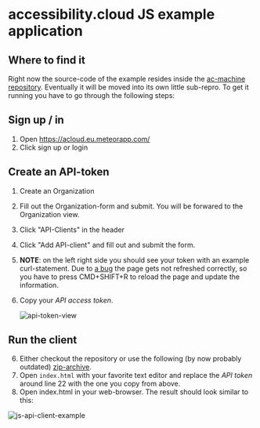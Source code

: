# accessibility.cloud JS example application

## Where to find it

Right now the source-code of the example resides inside the [ac-machine repository](https://github.com/sozialhelden/ac-machine/tree/master/public/js-example). Eventually it will be moved into its own little sub-repro. To get it running you have to go through the following steps:

## Sign up / in

1. Open https://acloud.eu.meteorapp.com/
2. Click sign up or login

## Create an API-token

1. Create an Organization

2. Fill out the Organization-form and submit. You will be forwared to the Organization view.

3. Click "API-Clients" in the header

4. Click "Add API-client" and fill out and submit the form.

5. **NOTE**: on the left right side you should see your token with an example curl-statement. Due to [a bug](https://trello.com/c/zLtQocpn/211-api-token-not-displayed-after-creating-the-first-api-client-of-a-new-organizations) the page gets not refreshed correctly, so you have to press CMD+SHIFT+R to reload the page and update the information. 

6. Copy your *API access token*.

    ![api-token-view](http://i.imgur.com/SLkyvER.png)

## Run the client

6. Either checkout the repository or use the following (by now probably outdated) [zip-archive](https://dl.dropboxusercontent.com/u/5503063/ac/examples/js-example.zip).
7. Open `index.html` with your favorite text editor and replace the *API token* around line 22 with the one you copy from above.
8. Open index.html in your web-browser. The result should look similar to this:

 ![js-api-client-example](http://i.imgur.com/EX22bbX.png)